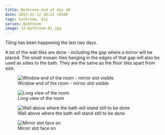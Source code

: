 ```yaml
---
title: Bathroom end of day 18
date: 2013-12-12 18:21 +0100
tags: bathroom, diy
series: Bathroom
image: 12-Bathroom-01.jpg
---
```


Tiling has been happening the last two days.

A lot of the wall tiles are done - including the gap where a mirror will be placed. The small mosaic tiles hanging in the edges of that gap will also be used as sides to the bath. They are the same as the floor tiles apart from size.

<figure class="figure w-100 text-center">
  <img class="figure-img img-fluid rounded" src="/images/posts/2013/12/12-Bathroom-01.jpg" title="Window end of the room - mirror slot visible" alt="Window end of the room - mirror slot visible"/>
  <figcaption class="figure-caption">Window end of the room - mirror slot visible</figcaption>
</figure>

<figure class="figure w-100 text-center">
  <img class="figure-img img-fluid rounded" src="/images/posts/2013/12/12-Bathroom-02.jpg" title="Long view of the room" alt="Long view of the room"/>
  <figcaption class="figure-caption">Long view of the room</figcaption>
</figure>

<figure class="figure w-100 text-center">
  <img class="figure-img img-fluid rounded" src="/images/posts/2013/12/12-Bathroom-03.jpg" title="Wall above where the bath will stand still to be done" alt="Wall above where the bath will stand still to be done"/>
  <figcaption class="figure-caption">Wall above where the bath will stand still to be done</figcaption>
</figure>

<figure class="figure w-100 text-center">
  <img class="figure-img img-fluid rounded" src="/images/posts/2013/12/12-Bathroom-04.jpg" title="Mirror slot face on" alt="Mirror slot face on"/>
  <figcaption class="figure-caption">Mirror slot face on</figcaption>
</figure>

